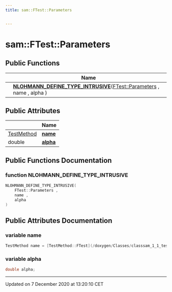 ```yaml
---
title: sam::FTest::Parameters


---
```


# sam::FTest::Parameters



















## Public Functions

|                | Name           |
| -------------- | -------------- |
|  | **[NLOHMANN_DEFINE_TYPE_INTRUSIVE](/doxygen/Classes/structsam_1_1_f_test_1_1_parameters/#function-nlohmann_define_type_intrusive)**([FTest::Parameters](/doxygen/Classes/structsam_1_1_f_test_1_1_parameters/) , name , alpha )  |


## Public Attributes

|                | Name           |
| -------------- | -------------- |
| [TestMethod](/doxygen/Classes/classsam_1_1_test_strategy/#enum-testmethod) | **[name](/doxygen/Classes/structsam_1_1_f_test_1_1_parameters/#variable-name)**  |
| double | **[alpha](/doxygen/Classes/structsam_1_1_f_test_1_1_parameters/#variable-alpha)**  |














## Public Functions Documentation

### function NLOHMANN_DEFINE_TYPE_INTRUSIVE

```cpp
NLOHMANN_DEFINE_TYPE_INTRUSIVE(
    FTest::Parameters ,
    name ,
    alpha 
)
```































## Public Attributes Documentation

### variable name

```cpp
TestMethod name = [TestMethod::FTest](/doxygen/Classes/classsam_1_1_test_strategy/#enumvalue-ftest);
```





























### variable alpha

```cpp
double alpha;
```

































-------------------------------

Updated on  7 December 2020 at 13:20:10 CET